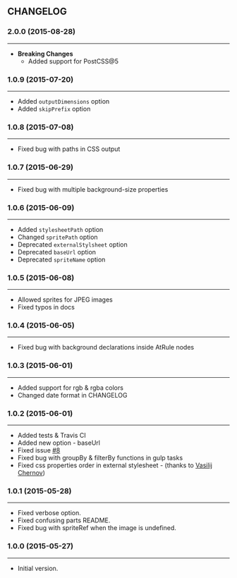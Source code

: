 ## CHANGELOG

### 2.0.0 (2015-08-28)
---------------------

- **Breaking Changes** 
	- Added support for PostCSS@5

### 1.0.9 (2015-07-20)
---------------------

- Added `outputDimensions` option
- Added `skipPrefix` option

### 1.0.8 (2015-07-08)
---------------------

- Fixed bug with paths in CSS output

### 1.0.7 (2015-06-29)
---------------------

- Fixed bug with multiple background-size properties

### 1.0.6 (2015-06-09)
---------------------

- Added `stylesheetPath` option
- Changed `spritePath` option
- Deprecated `externalStylsheet` option
- Deprecated `baseUrl` option
- Deprecated `spriteName` option

### 1.0.5 (2015-06-08)
---------------------

- Allowed sprites for JPEG images
- Fixed typos in docs

### 1.0.4 (2015-06-05)
---------------------

- Fixed bug with background declarations inside AtRule nodes

### 1.0.3 (2015-06-01)
---------------------

- Added support for rgb & rgba colors
- Changed date format in CHANGELOG

### 1.0.2 (2015-06-01)
---------------------

- Added tests & Travis CI
- Added new option - baseUrl
- Fixed issue [#8](https://github.com/2createStudio/postcss-sprites/issues/8)
- Fixed bug with groupBy & filterBy functions in gulp tasks
- Fixed css properties order in external stylesheet - (thanks to [Vasilij Chernov](https://github.com/bivihoba))

### 1.0.1 (2015-05-28)
---------------------

- Fixed verbose option.
- Fixed confusing parts README.
- Fixed bug with spriteRef when the image is undefined.

### 1.0.0 (2015-05-27)
---------------------

- Initial version.
